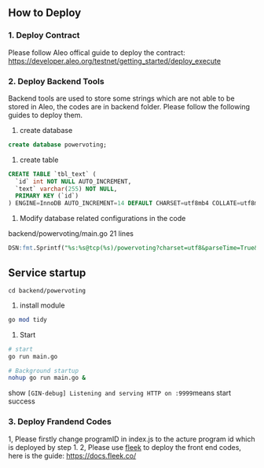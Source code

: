 ## How to Deploy

### 1. Deploy Contract
Please follow Aleo offical guide to deploy the contract: https://developer.aleo.org/testnet/getting_started/deploy_execute


### 2. Deploy Backend Tools
Backend tools are used to store some strings which are not able to be stored in Aleo, the codes are in backend folder. Please follow the following guides to deploy them.

1. create database

```sql
create database powervoting;
```

1. create table

```sql
CREATE TABLE `tbl_text` (
  `id` int NOT NULL AUTO_INCREMENT,
  `text` varchar(255) NOT NULL,
  PRIMARY KEY (`id`)
) ENGINE=InnoDB AUTO_INCREMENT=14 DEFAULT CHARSET=utf8mb4 COLLATE=utf8mb4_0900_ai_ci;
```

1. Modify database related configurations in the code

backend/powervoting/main.go 21 lines

```sql
DSN:fmt.Sprintf("%s:%s@tcp(%s)/powervoting?charset=utf8&parseTime=True&loc=Local", "【username】", "【password】", "【host】"),
```

## Service startup

`cd backend/powervoting`

1. install module

```sql
go mod tidy
```

1. Start

```bash
# start
go run main.go

# Background startup
nohup go run main.go &
```

show `[GIN-debug] Listening and serving HTTP on :9999`means start success


### 3. Deploy Frandend Codes
1, Please firstly change programID in index.js to the acture program id which is deployed by step 1.
2, Please use [fleek](https://fleek.co/) to deploy the front end codes, here is the guide: https://docs.fleek.co/